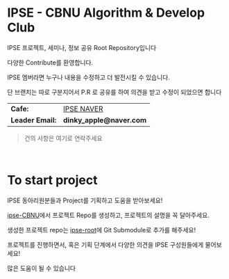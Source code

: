 IPSE - CBNU Algorithm & Develop Club
====================================
IPSE 프로젝트, 세미나, 정보 공유 Root Repository입니다 <br/>

다양한 Contribute를 환영합니다. <br/>

IPSE 멤버라면 누구나 내용을 수정하고 더 발전시킬 수 있습니다. <br/>

단 브랜치는 따로 구분지어서 P.R 로 공유를 하여 의견을 받고 수정이 되었으면 합니다 

<table>
  <tr>
    <td><b>Cafe:</b></td>
    <td><a href="https://cafe.naver.com/cbnuipse">IPSE NAVER</a></td>
  </tr>
  <tr>
    <td><b>Leader Email:</b></td>
    <td><b>dinky_apple@naver.com</b></td>
  </tr>
</table>

> 건의 사항은 여기로 연락주세요
<br/>

# To start project

IPSE 동아리원분들과 Project를 기획하고 도움을 받아보세요! <br/>

[ipse-CBNU](https://github.com/ipse-CBNU)에서 프로젝트 Repo를 생성하고, 프로젝트의 설명을 꼭 달아주세요. <br/>

생성한 프로젝트 repo는 [ipse-root](https://github.com/ipse-CBNU/ipse-root)에 Git Submodule로 추가를 해주세요! 

프로젝트를 진행하면서, 혹은 기획 단계에서 다양한 의견을 IPSE 구성원들에게 물어보세요! 

많은 도움이 될 수 있습니다  

